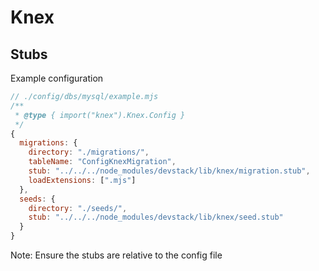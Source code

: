 # Knex

## Stubs

Example configuration

```js
// ./config/dbs/mysql/example.mjs
/**
 * @type { import("knex").Knex.Config }
 */
{
  migrations: {
    directory: "./migrations/",
    tableName: "ConfigKnexMigration",
    stub: "../../../node_modules/devstack/lib/knex/migration.stub",
    loadExtensions: [".mjs"]
  },
  seeds: {
    directory: "./seeds/",
    stub: "../../../node_modules/devstack/lib/knex/seed.stub"
  }
}
```

Note: Ensure the stubs are relative to the config file
